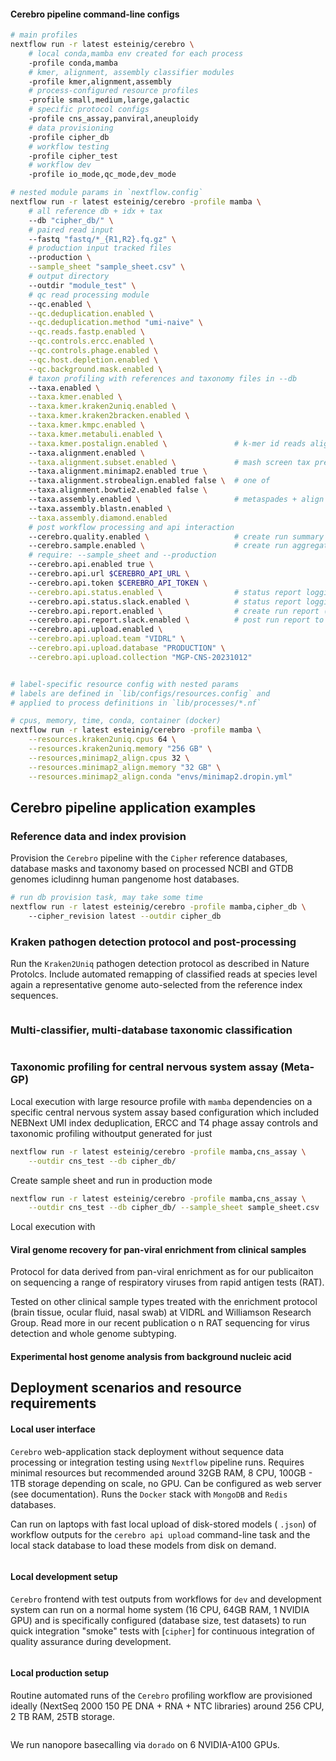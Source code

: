 
#### Cerebro pipeline command-line configs 

```bash
# main profiles
nextflow run -r latest esteinig/cerebro \
    # local conda,mamba env created for each process
    -profile conda,mamba
    # kmer, alignment, assembly classifier modules
    -profile kmer,alignment,assembly
    # process-configured resource profiles
    -profile small,medium,large,galactic
    # specific protocol configs
    -profile cns_assay,panviral,aneuploidy
    # data provisioning
    -profile cipher_db
    # workflow testing
    -profile cipher_test
    # workflow dev
    -profile io_mode,qc_mode,dev_mode

# nested module params in `nextflow.config`
nextflow run -r latest esteinig/cerebro -profile mamba \
    # all reference db + idx + tax
    --db "cipher_db/" \
    # paired read input
    --fastq "fastq/*_{R1,R2}.fq.gz" \
    # production input tracked files
    --production \
    --sample_sheet "sample_sheet.csv" \
    # output directory
    --outdir "module_test" \
    # qc read processing module
    --qc.enabled \
    --qc.deduplication.enabled \
    --qc.deduplication.method "umi-naive" \
    --qc.reads.fastp.enabled \
    --qc.controls.ercc.enabled \
    --qc.controls.phage.enabled \
    --qc.host.depletion.enabled \
    --qc.background.mask.enabled \
    # taxon profiling with references and taxonomy files in --db
    --taxa.enabled \
    --taxa.kmer.enabled \
    --taxa.kmer.kraken2uniq.enabled \
    --taxa.kmer.kraken2bracken.enabled \
    --taxa.kmer.kmpc.enabled \
    --taxa.kmer.metabuli.enabled \
    --taxa.kmer.postalign.enabled \               # k-mer id reads align v db genome
    --taxa.alignment.enabled \
    --taxa.alignment.subset.enabled \             # mash screen tax pre-subset + db re-index 
    --taxa.alignment.minimap2.enabled true \      
    --taxa.alignment.strobealign.enabled false \  # one of
    --taxa.alignment.bowtie2.enabled false \      
    --taxa.assembly.enabled \                     # metaspades + align lca - ncbi nt/nr
    --taxa.assembly.blastn.enabled \
    --taxa.assembly.diamond.enabled
    # post workflow processing and api interaction
    --cerebro.quality.enabled \                   # create run summary qc table
    --cerebro.sample.enabled \                    # create run aggregated cerebro sample json
    # require: --sample_sheet and --production
    --cerebro.api.enabled true \  
    --cerebro.api.url $CEREBRO_API_URL \ 
    --cerebro.api.token $CEREBRO_API_TOKEN \
    --cerebro.api.status.enabled \                # status report logging of pipeline updates
    --cerebro.api.status.slack.enabled \          # status report logging to configured slack channel
    --cerebro.api.report.enabled \                # create run report (sample, qc tracking)
    --cerebro.api.report.slack.enabled \          # post run report to configured slack channel
    --cerebro.api.upload.enabled \
    --cerebro.api.upload.team "VIDRL" \
    --cerebro.api.upload.database "PRODUCTION" \
    --cerebro.api.upload.collection "MGP-CNS-20231012"


# label-specific resource config with nested params
# labels are defined in `lib/configs/resources.config` and
# applied to process definitions in `lib/processes/*.nf`

# cpus, memory, time, conda, container (docker)
nextflow run -r latest esteinig/cerebro -profile mamba \
    --resources.kraken2uniq.cpus 64 \
    --resources.kraken2uniq.memory "256 GB" \
    --resources,minimap2_align.cpus 32 \
    --resources.minimap2_align.memory "32 GB" \
    --resources.minimap2_align.conda "envs/minimap2.dropin.yml"
```

## Cerebro pipeline application examples


### Reference data and index provision

Provision the `Cerebro` pipeline with the `Cipher` reference databases, database masks and taxonomy based on processed NCBI and GTDB genomes icludinng human pangenome host databases.

```bash
# run db provision task, may take some time
nextflow run -r latest esteinig/cerebro -profile mamba,cipher_db \ 
    --cipher_revision latest --outdir cipher_db
```

### Kraken pathogen detection protocol and post-processing

Run the `Kraken2Uniq` pathogen detection protocol as described in Nature Protolcs. Include automated remapping of classified reads at species level again a representative genome auto-selected from the reference index sequences.


```

```

### Multi-classifier, multi-database taxonomic classification


```

```


### Taxonomic profiling for central nervous system assay (Meta-GP)

Local execution with large resource profile with `mamba` dependencies on a specific central nervous system assay based configuration which included NEBNext UMI index deduplication, ERCC and T4 phage assay controls and taxonomic profiling withoutput generated for just 

```bash
nextflow run -r latest esteinig/cerebro -profile mamba,cns_assay \
    --outdir cns_test --db cipher_db/
```

Create sample sheet and run in production mode

```bash
nextflow run -r latest esteinig/cerebro -profile mamba,cns_assay \
    --outdir cns_test --db cipher_db/ --sample_sheet sample_sheet.csv
```

Local execution with


#### Viral genome recovery for pan-viral enrichment from clinical samples

Protocol for data derived from pan-viral enrichment as for our publicaiton on sequencing a range of respiratory viruses from rapid antigen tests (RAT). 

Tested on other clinical sample types treated with the enrichment protocol (brain tissue, ocular fluid, nasal swab) at VIDRL and Williamson Research Group. Read more in our recent publication o n RAT sequencing for virus detection and whole genome subtyping.


#### Experimental host genome analysis from background nucleic acid


## Deployment scenarios and resource requirements

#### Local user interface

`Cerebro` web-application stack deployment without sequence data processing or integration testing using `Nextflow` pipeline runs. Requires minimal resources but recommended around 32GB RAM, 8 CPU, 100GB - 1TB storage depending on scale, no GPU. Can be configured as web server (see documentation). Runs the `Docker` stack with `MongoDB` and `Redis` databases.

Can run on laptops with fast local upload of disk-stored models ( `.json`) of workflow outputs for the `cerebro api upload` command-line task and the local stack database to load these models from disk on demand.

```

```

#### Local development setup

`Cerebro` frontend with test outputs from workflows for `dev` and development system can run on a normal home system (16 CPU, 64GB RAM, 1 NVIDIA GPU) and is specifically configured (database size, test datasets) to run quick integration "smoke" tests with [`cipher`] for continuous integration of quality assurance during development.

```

```

#### Local production setup

Routine automated runs of the `Cerebro` profiling workflow are provisioned ideally
(NextSeq 2000 150 PE DNA + RNA + NTC libraries) around 256 CPU, 2 TB RAM, 25TB storage.

```

```

We run nanopore basecalling via `dorado` on 6 NVIDIA-A100 GPUs.

```

```